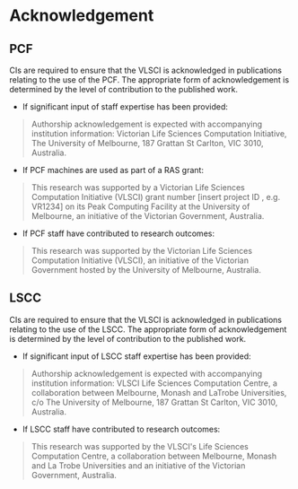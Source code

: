 # Acknowledgement

## PCF

CIs are required to ensure that the VLSCI is acknowledged in publications relating to the use of the PCF. The appropriate form of acknowledgement is determined by the level of contribution to the published work.

* If significant input of staff expertise has been provided:

> Authorship acknowledgement is expected with accompanying institution information: Victorian Life Sciences Computation Initiative, The University of Melbourne, 187 Grattan St Carlton, VIC 3010, Australia.

* If PCF machines are used as part of a RAS grant:

> This research was supported by a Victorian Life Sciences Computation Initiative (VLSCI) grant number [insert project ID , e.g. VR1234] on its Peak Computing Facility at the University of Melbourne, an initiative of the Victorian Government, Australia.

* If PCF staff have contributed to research outcomes:

> This research was supported by the Victorian Life Sciences Computation Initiative (VLSCI), an initiative of the Victorian Government hosted by the University of Melbourne, Australia.

## LSCC

CIs are required to ensure that the VLSCI is acknowledged in publications relating to the use of the LSCC. The appropriate form of acknowledgement is determined by the level of contribution to the published work.

* If significant input of LSCC staff expertise has been provided:

> Authorship acknowledgement is expected with accompanying institution information: VLSCI Life Sciences Computation Centre, a collaboration between Melbourne, Monash and LaTrobe Universities, c/o The University of Melbourne, 187 Grattan St Carlton, VIC 3010, Australia.

* If LSCC staff have contributed to research outcomes:

> This research was supported by the VLSCI's Life Sciences Computation Centre, a collaboration between Melbourne, Monash and La Trobe Universities and an initiative of the Victorian Government, Australia.
